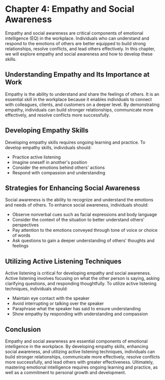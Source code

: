 Chapter 4: Empathy and Social Awareness
=======================================

Empathy and social awareness are critical components of emotional intelligence (EQ) in the workplace. Individuals who can understand and respond to the emotions of others are better equipped to build strong relationships, resolve conflicts, and lead others effectively. In this chapter, we will explore empathy and social awareness and how to develop these skills.

Understanding Empathy and Its Importance at Work
------------------------------------------------

Empathy is the ability to understand and share the feelings of others. It is an essential skill in the workplace because it enables individuals to connect with colleagues, clients, and customers on a deeper level. By demonstrating empathy, individuals can build stronger relationships, communicate more effectively, and resolve conflicts more successfully.

Developing Empathy Skills
-------------------------

Developing empathy skills requires ongoing learning and practice. To develop empathy skills, individuals should:

* Practice active listening
* Imagine oneself in another's position
* Consider the emotions behind others' actions
* Respond with compassion and understanding

Strategies for Enhancing Social Awareness
-----------------------------------------

Social awareness is the ability to recognize and understand the emotions and needs of others. To enhance social awareness, individuals should:

* Observe nonverbal cues such as facial expressions and body language
* Consider the context of the situation to better understand others' perspectives
* Pay attention to the emotions conveyed through tone of voice or choice of words
* Ask questions to gain a deeper understanding of others' thoughts and feelings

Utilizing Active Listening Techniques
-------------------------------------

Active listening is critical for developing empathy and social awareness. Active listening involves focusing on what the other person is saying, asking clarifying questions, and responding thoughtfully. To utilize active listening techniques, individuals should:

* Maintain eye contact with the speaker
* Avoid interrupting or talking over the speaker
* Paraphrase what the speaker has said to ensure understanding
* Show empathy by responding with understanding and compassion

Conclusion
----------

Empathy and social awareness are essential components of emotional intelligence in the workplace. By developing empathy skills, enhancing social awareness, and utilizing active listening techniques, individuals can build stronger relationships, communicate more effectively, resolve conflicts more successfully, and lead others with greater effectiveness. Ultimately, mastering emotional intelligence requires ongoing learning and practice, as well as a commitment to personal growth and development.
